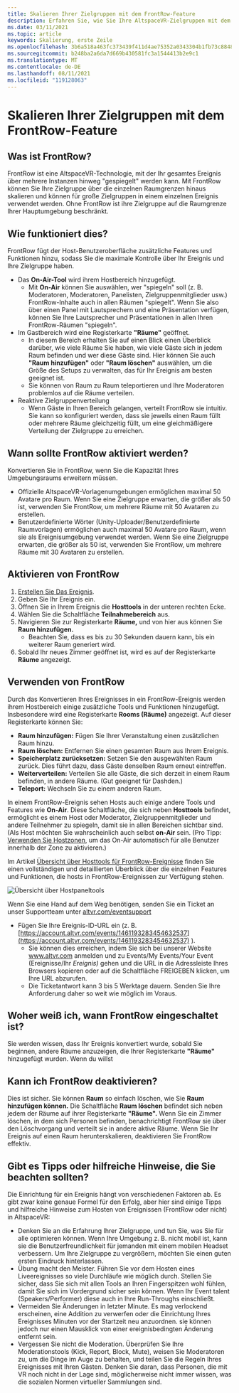 ```yaml
---
title: Skalieren Ihrer Zielgruppen mit dem FrontRow-Feature
description: Erfahren Sie, wie Sie Ihre AltspaceVR-Zielgruppen mit dem FrontRow-Feature aktivieren, behandeln und skalieren.
ms.date: 03/11/2021
ms.topic: article
keywords: Skalierung, erste Zeile
ms.openlocfilehash: 3b6a518a463fc373439f411d4ae75352a0343304b1fb73c8848d3bfd5fa19973
ms.sourcegitcommit: b248ba2a6da7d669b430581fc3a1544413b2e9c1
ms.translationtype: MT
ms.contentlocale: de-DE
ms.lasthandoff: 08/11/2021
ms.locfileid: "119128063"
---
```

# <a name="scaling-your-audiences-with-frontrow-feature"></a>Skalieren Ihrer Zielgruppen mit dem FrontRow-Feature

## <a name="what-is-frontrow"></a>Was ist FrontRow?

FrontRow ist eine AltspaceVR-Technologie, mit der Ihr gesamtes Ereignis über mehrere Instanzen hinweg "gespiegelt" werden kann. Mit FrontRow können Sie Ihre Zielgruppe über die einzelnen Raumgrenzen hinaus skalieren und können für große Zielgruppen in einem einzelnen Ereignis verwendet werden. Ohne FrontRow ist ihre Zielgruppe auf die Raumgrenze Ihrer Hauptumgebung beschränkt.

## <a name="how-does-it-work"></a>Wie funktioniert dies?

FrontRow fügt der Host-Benutzeroberfläche zusätzliche Features und Funktionen hinzu, sodass Sie die maximale Kontrolle über Ihr Ereignis und Ihre Zielgruppe haben. 

* Das **On-Air-Tool** wird ihrem Hostbereich hinzugefügt.
    * Mit **On-Air** können Sie auswählen, wer "spiegeln" soll (z. B. Moderatoren, Moderatoren, Panelisten, Zielgruppenmitglieder usw.) FrontRow-Inhalte auch in allen Räumen "spiegelt". Wenn Sie also über einen Panel mit Lautsprechern und eine Präsentation verfügen, können Sie Ihre Lautsprecher und Präsentationen in allen Ihren FrontRow-Räumen "spiegeln".
* Im Gastbereich wird eine Registerkarte **"Räume"** geöffnet.
    * In diesem Bereich erhalten Sie auf einen Blick einen Überblick darüber, wie viele Räume Sie haben, wie viele Gäste sich in jedem Raum befinden und wer diese Gäste sind. Hier können Sie auch **"Raum hinzufügen"** oder **"Raum löschen"** auswählen, um die Größe des Setups zu verwalten, das für Ihr Ereignis am besten geeignet ist.
    * Sie können von Raum zu Raum teleportieren und Ihre Moderatoren problemlos auf die Räume verteilen.
* Reaktive Zielgruppenverteilung
    * Wenn Gäste in Ihren Bereich gelangen, verteilt FrontRow sie intuitiv. Sie kann so konfiguriert werden, dass sie jeweils einen Raum füllt oder mehrere Räume gleichzeitig füllt, um eine gleichmäßigere Verteilung der Zielgruppe zu erreichen.

## <a name="when-to-enable-frontrow"></a>Wann sollte FrontRow aktiviert werden?

Konvertieren Sie in FrontRow, wenn Sie die Kapazität Ihres Umgebungsraums erweitern müssen.

* Offizielle AltspaceVR-Vorlagenumgebungen ermöglichen maximal 50 Avatare pro Raum. Wenn Sie eine Zielgruppe erwarten, die größer als 50 ist, verwenden Sie FrontRow, um mehrere Räume mit 50 Avataren zu erstellen.
* Benutzerdefinierte Wörter (Unity-Uploader/Benutzerdefinierte Raumvorlagen) ermöglichen auch maximal 50 Avatare pro Raum, wenn sie als Ereignisumgebung verwendet werden. Wenn Sie eine Zielgruppe erwarten, die größer als 50 ist, verwenden Sie FrontRow, um mehrere Räume mit 30 Avataren zu erstellen.

## <a name="how-to-enable-frontrow"></a>Aktivieren von FrontRow

1. [Erstellen Sie Das Ereignis](https://account.altvr.com/events/new).
2. Geben Sie Ihr Ereignis ein.
3. Öffnen Sie in Ihrem Ereignis die **Hosttools** in der unteren rechten Ecke.
4. Wählen Sie die Schaltfläche **Teilnahmebereich** aus.
5. Navigieren Sie zur Registerkarte **Räume,** und von hier aus können Sie **Raum hinzufügen.**
    * Beachten Sie, dass es bis zu 30 Sekunden dauern kann, bis ein weiterer Raum generiert wird. 
6. Sobald Ihr neues Zimmer geöffnet ist, wird es auf der Registerkarte **Räume** angezeigt. 

## <a name="how-to-use-frontrow"></a>Verwenden von FrontRow

Durch das Konvertieren Ihres Ereignisses in ein FrontRow-Ereignis werden ihrem Hostbereich einige zusätzliche Tools und Funktionen hinzugefügt. Insbesondere wird eine Registerkarte **Rooms (Räume)** angezeigt. Auf dieser Registerkarte können Sie:

* **Raum hinzufügen:** Fügen Sie Ihrer Veranstaltung einen zusätzlichen Raum hinzu. 
* **Raum löschen:** Entfernen Sie einen gesamten Raum aus Ihrem Ereignis.
* **Speicherplatz zurücksetzen:** Setzen Sie den ausgewählten Raum zurück. Dies führt dazu, dass Gäste denselben Raum erneut eintreffen.
* **Weiterverteilen:** Verteilen Sie alle Gäste, die sich derzeit in einem Raum befinden, in andere Räume. (Gut geeignet für Dashden.)
* **Teleport:** Wechseln Sie zu einem anderen Raum.

In einem FrontRow-Ereignis sehen Hosts auch einige andere Tools und Features wie **On-Air**. Diese Schaltfläche, die sich neben **Hosttools** befindet, ermöglicht es einem Host oder Moderator, Zielgruppenmitglieder und andere Teilnehmer zu spiegeln, damit sie in allen Bereichen sichtbar sind. (Als Host möchten Sie wahrscheinlich auch selbst **on-Air** sein. (Pro Tipp: [Verwenden Sie Hostzonen,](https://altvr.com/holiday2020/) um das On-Air automatisch für alle Benutzer innerhalb der Zone zu aktivieren.)

Im Artikel [Übersicht über Hosttools für FrontRow-Ereignisse](../tutorials/host-tools-for-events.md) finden Sie einen vollständigen und detaillierten Überblick über die einzelnen Features und Funktionen, die hosts in FrontRow-Ereignissen zur Verfügung stehen.

![Übersicht über Hostpaneltools](images/scaling-audiences.png)

Wenn Sie eine Hand auf dem Weg benötigen, senden Sie ein Ticket an unser Supportteam unter [altvr.com/eventsupport](https://help.altvr.com/hc/en-us/requests/new?ticket_form_id=360001833313)

* Fügen Sie Ihre Ereignis-ID-URL ein (z. B. [https://account.altvr.com/events/1461193283454632537](https://account.altvr.com/events/1461193283454632537) ).
    * Sie können dies erreichen, indem Sie sich bei unserer Website www.altvr.com anmelden und zu Events/My Events/Your Event (Ereignisse/Ihr *Ereignis)* gehen und die URL in die Adressleiste Ihres Browsers kopieren oder auf die Schaltfläche FREIGEBEN klicken, um Ihre URL abzurufen.
    * Die Ticketantwort kann 3 bis 5 Werktage dauern. Senden Sie Ihre Anforderung daher so weit wie möglich im Voraus.
 
## <a name="how-will-i-know-when-frontrow-is-on"></a>Woher weiß ich, wann FrontRow eingeschaltet ist?

Sie werden wissen, dass Ihr Ereignis konvertiert wurde, sobald Sie beginnen, andere Räume anzuzeigen, die Ihrer Registerkarte **"Räume"** hinzugefügt wurden. Wenn du willst 
 
## <a name="can-i-turn-off-frontrow"></a>Kann ich FrontRow deaktivieren?

Dies ist sicher. Sie können **Raum** so einfach löschen, wie Sie **Raum hinzufügen können.** Die Schaltfläche **Raum löschen** befindet sich neben jedem der Räume auf ihrer Registerkarte **"Räume".** Wenn Sie ein Zimmer löschen, in dem sich Personen befinden, benachrichtigt FrontRow sie über den Löschvorgang und verteilt sie in andere aktive Räume. Wenn Sie Ihr Ereignis auf einen Raum herunterskalieren, deaktivieren Sie FrontRow effektiv. 
 
## <a name="any-pro-tips-or-helpful-hints-to-be-aware-of"></a>Gibt es Tipps oder hilfreiche Hinweise, die Sie beachten sollten?

Die Einrichtung für ein Ereignis hängt von verschiedenen Faktoren ab. Es gibt zwar keine genaue Formel für den Erfolg, aber hier sind einige Tipps und hilfreiche Hinweise zum Hosten von Ereignissen (FrontRow oder nicht) in AltspaceVR:
* Denken Sie an die Erfahrung Ihrer Zielgruppe, und tun Sie, was Sie für alle optimieren können. Wenn Ihre Umgebung z. B. nicht mobil ist, kann sie die Benutzerfreundlichkeit für jemanden mit einem mobilen Headset verbessern. Um Ihre Zielgruppe zu vergrößern, möchten Sie einen guten ersten Eindruck hinterlassen.
* Übung macht den Meister. Führen Sie vor dem Hosten eines Liveereignisses so viele Durchläufe wie möglich durch. Stellen Sie sicher, dass Sie sich mit allen Tools an Ihren Fingerspitzen wohl fühlen, damit Sie sich im Vordergrund sicher sein können. Wenn Ihr Event talent (Speakers/Performer) diese auch in Ihre Run-Throughs einschließt.
* Vermeiden Sie Änderungen in letzter Minute. Es mag verlockend erscheinen, eine Addition zu verwerfen oder die Einrichtung Ihres Ereignisses Minuten vor der Startzeit neu anzuordnen. sie können jedoch nur einen Mausklick von einer ereignisbedingten Änderung entfernt sein. 
* Vergessen Sie nicht die Moderation. Überprüfen Sie Ihre Moderationstools (Kick, Report, Block, Mute), weisen Sie Moderatoren zu, um die Dinge im Auge zu behalten, und teilen Sie die Regeln Ihres Ereignisses mit Ihren Gästen. Denken Sie daran, dass Personen, die mit VR noch nicht in der Lage sind, möglicherweise nicht immer wissen, was die sozialen Normen virtueller Sammlungen sind.